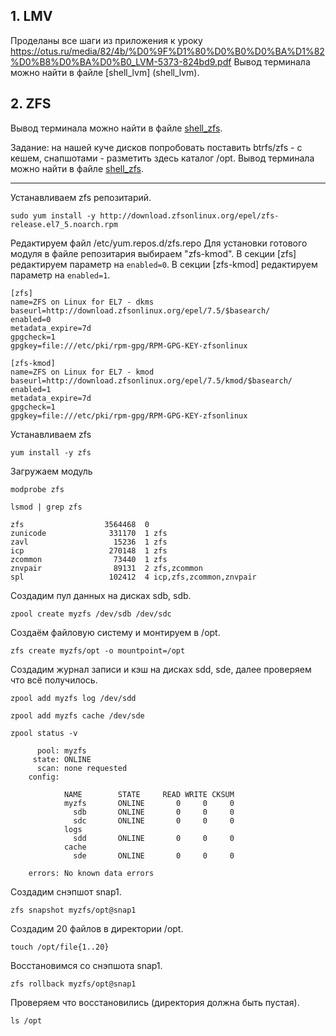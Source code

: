 
## 1. LMV

Проделаны все шаги из приложения к уроку https://otus.ru/media/82/4b/%D0%9F%D1%80%D0%B0%D0%BA%D1%82%D0%B8%D0%BA%D0%B0_LVM-5373-824bd9.pdf 
Вывод терминала можно найти в файле [shell_lvm] (shell_lvm).

## 2. ZFS

Вывод терминала можно найти в файле [shell_zfs](shell_zfs).

Задание: на нашей куче дисков попробовать поставить btrfs/zfs - с кешем, снапшотами - разметить здесь каталог /opt.
Вывод терминала можно найти в файле [shell_zfs](shell_zfs).
***
Устанавливаем zfs репозитарий.

`sudo yum install -y http://download.zfsonlinux.org/epel/zfs-release.el7_5.noarch.rpm`

Редактируем файл /etc/yum.repos.d/zfs.repo 
Для установки готового модуля в файле репозитария выбираем "zfs-kmod".
В секции [zfs] редактируем параметр на `enabled=0`.
В секции [zfs-kmod] редактируем параметр на `enabled=1`.

    [zfs]
    name=ZFS on Linux for EL7 - dkms
    baseurl=http://download.zfsonlinux.org/epel/7.5/$basearch/
    enabled=0
    metadata_expire=7d
    gpgcheck=1
    gpgkey=file:///etc/pki/rpm-gpg/RPM-GPG-KEY-zfsonlinux

    [zfs-kmod]
    name=ZFS on Linux for EL7 - kmod
    baseurl=http://download.zfsonlinux.org/epel/7.5/kmod/$basearch/
    enabled=1
    metadata_expire=7d
    gpgcheck=1
    gpgkey=file:///etc/pki/rpm-gpg/RPM-GPG-KEY-zfsonlinux


Устанавливаем zfs

`yum install -y zfs`

Загружаем модуль

`modprobe zfs`

`lsmod | grep zfs`

    zfs                  3564468  0
    zunicode              331170  1 zfs
    zavl                   15236  1 zfs
    icp                   270148  1 zfs
    zcommon                73440  1 zfs
    znvpair                89131  2 zfs,zcommon
    spl                   102412  4 icp,zfs,zcommon,znvpair

Создадим пул данных на дисках sdb, sdb.

`zpool create myzfs /dev/sdb /dev/sdc`

Создаём файловую систему и монтируем в /opt.

`zfs create myzfs/opt -o mountpoint=/opt`

Создадим журнал записи и кэш на дисках sdd, sde, далее проверяем что всё получилось.

`zpool add myzfs log /dev/sdd`

`zpool add myzfs cache /dev/sde`

`zpool status -v`

          pool: myzfs
         state: ONLINE
          scan: none requested
        config:

                NAME        STATE     READ WRITE CKSUM
                myzfs       ONLINE       0     0     0
                  sdb       ONLINE       0     0     0
                  sdc       ONLINE       0     0     0
                logs
                  sdd       ONLINE       0     0     0
                cache
                  sde       ONLINE       0     0     0

        errors: No known data errors

Создадим снэпшот snap1.

`zfs snapshot myzfs/opt@snap1`

Создадим 20 файлов в директории /opt.

`touch /opt/file{1..20}`

Восстановимся со снэпшота snap1.
 
`zfs rollback myzfs/opt@snap1`
 
Проверяем что восстановились (директория должна быть пустая).

`ls /opt`


